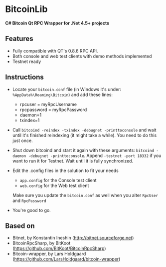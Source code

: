 BitcoinLib
==========

**C# Bitcoin Qt RPC Wrapper for .Net 4.5+ projects**


Features
--------

- Fully compatible with QT's 0.8.6 RPC API.
- Both console and web test clients with demo methods implemented
- Testnet ready

Instructions
------------

- Locate your `bitcoin.conf` file (in Windows it's under: `%AppData%\Roaming\Bitcoin`) and add these lines:
	- rpcuser = myRpcUsername
	- rpcpassword = myRpcPassword
	- daemon=1
	- txindex=1

- Call `bitcoind -reindex -txindex -debugnet -printtoconsole` and wait until it's finished reindexing (it might take a while). You need to do this just once.

- Shut down bitcoind and start it again with these arguments: `bitcoind -daemon -debugnet -printtoconsole`. Append `-testnet -port 18332` if you want to run it for Testnet. Wait until it is fully synchronized. 

- Edit the .config files in the solution to fit your needs
	- `app.config` for the Console test client
	- `web.config` for the Web test client

  Make sure you update the `bitcoin.conf` as well when you alter `RpcUser` and `RpcPassword` 

- You're good to go.

Based on
--------

- Bitnet, by Konstantin Ineshin (http://bitnet.sourceforge.net)
- BitcoinRpcSharp, by BitKoot (https://github.com/BitKoot/BitcoinRpcSharp)
- Bitcoin-wrapper, by Lars Holdgaard (https://github.com/LarsHoldgaard/bitcoin-wrapper)


